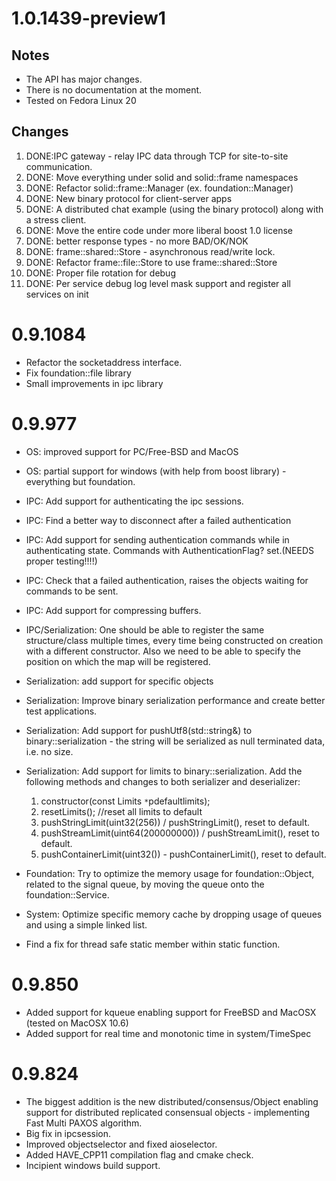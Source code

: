 

# 1.0.1439-preview1 #

## Notes ##

  * The API has major changes.
  * There is no documentation at the moment.
  * Tested on Fedora Linux 20

## Changes ##

  1. DONE:IPC gateway - relay IPC data through TCP for site-to-site communication.
  1. DONE: Move everything under solid and solid::frame namespaces
  1. DONE: Refactor solid::frame::Manager (ex. foundation::Manager)
  1. DONE: New binary protocol for client-server apps
  1. DONE: A distributed chat example (using the binary protocol) along with a stress client.
  1. DONE: Move the entire code under more liberal boost 1.0 license
  1. DONE: better response types - no more BAD/OK/NOK
  1. DONE: frame::shared::Store - asynchronous read/write lock.
  1. DONE: Refactor frame::file::Store to use frame::shared::Store
  1. DONE: Proper file rotation for debug
  1. DONE: Per service debug log level mask support and register all services on init

# 0.9.1084 #

  * Refactor the socketaddress interface.
  * Fix foundation::file library
  * Small improvements in ipc library

# 0.9.977 #

  * OS: improved support for PC/Free-BSD and MacOS
  * OS: partial support for windows (with help from boost library) - everything but foundation.
  * IPC: Add support for authenticating the ipc sessions.
  * IPC: Find a better way to disconnect after a failed authentication
  * IPC: Add support for sending authentication commands while in authenticating state. Commands with AuthenticationFlag? set.(NEEDS proper testing!!!!)
  * IPC: Check that a failed authentication, raises the objects waiting for commands to be sent.
  * IPC: Add support for compressing buffers.
  * IPC/Serialization: One should be able to register the same structure/class multiple times, every time being constructed on creation with a different constructor. Also we need to be able to specify the position on which the map will be registered.
  * Serialization: add support for specific objects
  * Serialization: Improve binary serialization performance and create better test applications.
  * Serialization: Add support for pushUtf8(std::string&) to binary::serialization - the string will be serialized as null terminated data, i.e. no size.
  * Serialization: Add support for limits to binary::serialization. Add the following methods and changes to both serializer and deserializer:
    1. constructor(const Limits `*`pdefaultlimits);
    1. resetLimits(); //reset all limits to default
    1. pushStringLimit(uint32(256)) / pushStringLimit(), reset to default.
    1. pushStreamLimit(uint64(200000000)) / pushStreamLimit(), reset to default.
    1. pushContainerLimit(uint32()) - pushContainerLimit(), reset to default.

  * Foundation: Try to optimize the memory usage for foundation::Object, related to the signal queue, by moving the queue onto the foundation::Service.
  * System: Optimize specific memory cache by dropping usage of queues and using a simple linked list.
  * Find a fix for thread safe static member within static function.

# 0.9.850 #

  * Added support for kqueue enabling support for FreeBSD and MacOSX (tested on MacOSX 10.6)
  * Added support for real time and monotonic time in system/TimeSpec

# 0.9.824 #

  * The biggest addition is the new distributed/consensus/Object enabling support for distributed replicated consensual objects - implementing Fast Multi PAXOS algorithm.
  * Big fix in ipcsession.
  * Improved objectselector and fixed aioselector.
  * Added HAVE\_CPP11 compilation flag and cmake check.
  * Incipient windows build support.